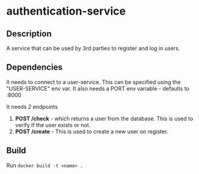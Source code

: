 # authentication-service

## Description
A service that can be used by 3rd parties to register and log in users.

## Dependencies
It needs to connect to a user-service. This can be specified using the "USER-SERVICE" env var.
It also needs a PORT env variable - defaults to :8000

It needs 2 endpoints
1) **POST /check** - which returns a user from the database. This is used to verify if the user exists or not.
2) **POST /create** - This is used to create a new user on register.

## Build
Run `docker build -t <name> .`